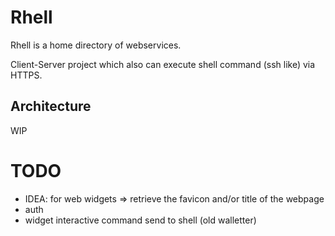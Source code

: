 

# Rhell

Rhell is a home directory of webservices.

Client-Server project which also can execute shell command (ssh like) via HTTPS.

## Architecture


WIP


# TODO

- IDEA: for web widgets => retrieve the favicon and/or title of the webpage
- auth
- widget interactive command send to shell (old walletter)
